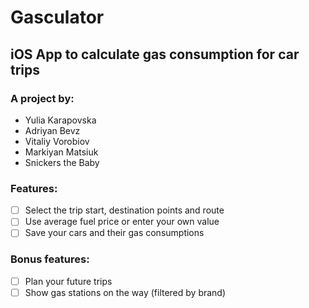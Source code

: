 # Gasculator

## iOS App to calculate gas consumption for car trips

### A project by:
* Yulia Karapovska
* Adriyan Bevz
* Vitaliy Vorobiov
* Markiyan Matsiuk
* Snickers the Baby

### Features:
- [ ] Select the trip start, destination points and route
- [ ] Use average fuel price or enter your own value
- [ ] Save your cars and their gas consumptions

### Bonus features:
- [ ] Plan your future trips
- [ ] Show gas stations on the way (filtered by brand)
